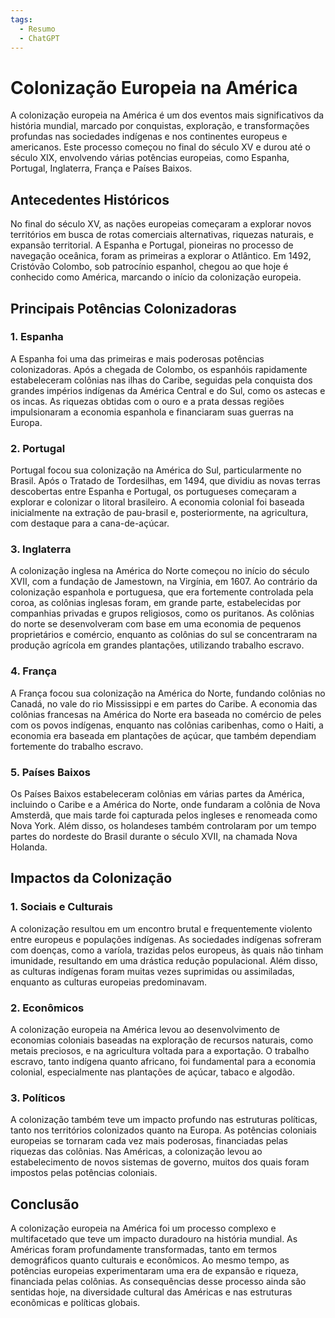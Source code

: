 ```yaml
---
tags:
  - Resumo
  - ChatGPT
---
```

# Colonização Europeia na América

A colonização europeia na América é um dos eventos mais significativos da história mundial, marcado por conquistas, exploração, e transformações profundas nas sociedades indígenas e nos continentes europeus e americanos. Este processo começou no final do século XV e durou até o século XIX, envolvendo várias potências europeias, como Espanha, Portugal, Inglaterra, França e Países Baixos. 

## **Antecedentes Históricos**

No final do século XV, as nações europeias começaram a explorar novos territórios em busca de rotas comerciais alternativas, riquezas naturais, e expansão territorial. A Espanha e Portugal, pioneiras no processo de navegação oceânica, foram as primeiras a explorar o Atlântico. Em 1492, Cristóvão Colombo, sob patrocínio espanhol, chegou ao que hoje é conhecido como América, marcando o início da colonização europeia.

## **Principais Potências Colonizadoras**

### **1. Espanha**
A Espanha foi uma das primeiras e mais poderosas potências colonizadoras. Após a chegada de Colombo, os espanhóis rapidamente estabeleceram colônias nas ilhas do Caribe, seguidas pela conquista dos grandes impérios indígenas da América Central e do Sul, como os astecas e os incas. As riquezas obtidas com o ouro e a prata dessas regiões impulsionaram a economia espanhola e financiaram suas guerras na Europa.

### **2. Portugal**
Portugal focou sua colonização na América do Sul, particularmente no Brasil. Após o Tratado de Tordesilhas, em 1494, que dividiu as novas terras descobertas entre Espanha e Portugal, os portugueses começaram a explorar e colonizar o litoral brasileiro. A economia colonial foi baseada inicialmente na extração de pau-brasil e, posteriormente, na agricultura, com destaque para a cana-de-açúcar.

### **3. Inglaterra**
A colonização inglesa na América do Norte começou no início do século XVII, com a fundação de Jamestown, na Virgínia, em 1607. Ao contrário da colonização espanhola e portuguesa, que era fortemente controlada pela coroa, as colônias inglesas foram, em grande parte, estabelecidas por companhias privadas e grupos religiosos, como os puritanos. As colônias do norte se desenvolveram com base em uma economia de pequenos proprietários e comércio, enquanto as colônias do sul se concentraram na produção agrícola em grandes plantações, utilizando trabalho escravo.

### **4. França**
A França focou sua colonização na América do Norte, fundando colônias no Canadá, no vale do rio Mississippi e em partes do Caribe. A economia das colônias francesas na América do Norte era baseada no comércio de peles com os povos indígenas, enquanto nas colônias caribenhas, como o Haiti, a economia era baseada em plantações de açúcar, que também dependiam fortemente do trabalho escravo.

### **5. Países Baixos**
Os Países Baixos estabeleceram colônias em várias partes da América, incluindo o Caribe e a América do Norte, onde fundaram a colônia de Nova Amsterdã, que mais tarde foi capturada pelos ingleses e renomeada como Nova York. Além disso, os holandeses também controlaram por um tempo partes do nordeste do Brasil durante o século XVII, na chamada Nova Holanda.

## **Impactos da Colonização**

### **1. Sociais e Culturais**
A colonização resultou em um encontro brutal e frequentemente violento entre europeus e populações indígenas. As sociedades indígenas sofreram com doenças, como a varíola, trazidas pelos europeus, às quais não tinham imunidade, resultando em uma drástica redução populacional. Além disso, as culturas indígenas foram muitas vezes suprimidas ou assimiladas, enquanto as culturas europeias predominavam.

### **2. Econômicos**
A colonização europeia na América levou ao desenvolvimento de economias coloniais baseadas na exploração de recursos naturais, como metais preciosos, e na agricultura voltada para a exportação. O trabalho escravo, tanto indígena quanto africano, foi fundamental para a economia colonial, especialmente nas plantações de açúcar, tabaco e algodão.

### **3. Políticos**
A colonização também teve um impacto profundo nas estruturas políticas, tanto nos territórios colonizados quanto na Europa. As potências coloniais europeias se tornaram cada vez mais poderosas, financiadas pelas riquezas das colônias. Nas Américas, a colonização levou ao estabelecimento de novos sistemas de governo, muitos dos quais foram impostos pelas potências coloniais.

## **Conclusão**

A colonização europeia na América foi um processo complexo e multifacetado que teve um impacto duradouro na história mundial. As Américas foram profundamente transformadas, tanto em termos demográficos quanto culturais e econômicos. Ao mesmo tempo, as potências europeias experimentaram uma era de expansão e riqueza, financiada pelas colônias. As consequências desse processo ainda são sentidas hoje, na diversidade cultural das Américas e nas estruturas econômicas e políticas globais.
